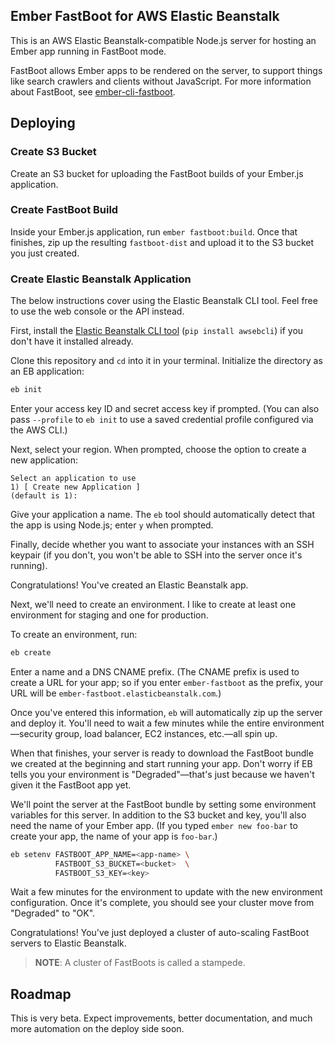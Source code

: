 ## Ember FastBoot for AWS Elastic Beanstalk

This is an AWS Elastic Beanstalk-compatible Node.js server for hosting
an Ember app running in FastBoot mode.

FastBoot allows Ember apps to be rendered on the server, to support
things like search crawlers and clients without JavaScript. For more
information about FastBoot, see
[ember-cli-fastboot][ember-cli-fastboot].

[ember-cli-fastboot]: https://github.com/tildeio/ember-cli-fastboot

## Deploying

### Create S3 Bucket

Create an S3 bucket for uploading the FastBoot builds of your Ember.js
application.

### Create FastBoot Build

Inside your Ember.js application, run `ember fastboot:build`. Once that
finishes, zip up the resulting `fastboot-dist` and upload it to the S3
bucket you just created.

### Create Elastic Beanstalk Application

The below instructions cover using the Elastic Beanstalk CLI tool. Feel
free to use the web console or the API instead.

First, install the [Elastic Beanstalk CLI tool][eb-cli] (`pip install
awsebcli`) if you don't have it installed already.

[eb-cli]: http://docs.aws.amazon.com/elasticbeanstalk/latest/dg/eb-cli3.html

Clone this repository and `cd` into it in your terminal. Initialize the
directory as an EB application:

```sh
eb init
```

Enter your access key ID and secret access key if prompted. (You can
also pass `--profile` to `eb init` to use a saved credential profile
configured via the AWS CLI.)

Next, select your region. When prompted, choose the option to create a
new application:

```
Select an application to use
1) [ Create new Application ]
(default is 1):
```

Give your application a name. The `eb` tool should automatically detect
that the app is using Node.js; enter `y` when prompted.

Finally, decide whether you want to associate your instances with an SSH
keypair (if you don't, you won't be able to SSH into the server once
it's running).

Congratulations! You've created an Elastic Beanstalk app.

Next, we'll need to create an environment. I like to create at least one
environment for staging and one for production.

To create an environment, run:

```sh
eb create
```

Enter a name and a DNS CNAME prefix. (The CNAME prefix is used to create
a URL for your app; so if you enter `ember-fastboot` as the prefix, your
URL will be `ember-fastboot.elasticbeanstalk.com`.)

Once you've entered this information, `eb` will automatically zip up
the server and deploy it. You'll need to wait a few minutes while the
entire environment&mdash;security group, load balancer, EC2 instances,
etc.&mdash;all spin up.

When that finishes, your server is ready to download the FastBoot bundle
we created at the beginning and start running your app. Don't worry if
EB tells you your environment is "Degraded"&mdash;that's just because we
haven't given it the FastBoot app yet.

We'll point the server at the FastBoot bundle by setting some
environment variables for this server. In addition to the S3 bucket and
key, you'll also need the name of your Ember app. (If you typed `ember
new foo-bar` to create your app, the name of your app is `foo-bar`.)

```sh
eb setenv FASTBOOT_APP_NAME=<app-name> \
          FASTBOOT_S3_BUCKET=<bucket>  \
          FASTBOOT_S3_KEY=<key>
```

Wait a few minutes for the environment to update with the new
environment configuration. Once it's complete, you should see your
cluster move from "Degraded" to "OK".

Congratulations! You've just deployed a cluster of auto-scaling FastBoot
servers to Elastic Beanstalk.

> **NOTE**: A cluster of FastBoots is called a stampede.

## Roadmap

This is very beta. Expect improvements, better documentation, and much
more automation on the deploy side soon.
